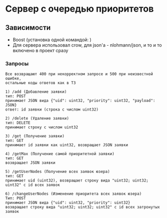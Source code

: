 # Сервер с очередью приоритетов


## Зависимости
* Boost (установка одной командой: )
* Для сервера использовал crow, для json'а - nlohmann/json, и то и то включено в проект сразу

### Запросы
```
Все возвращают 400 при некорректном запросе и 500 при неизвестной ошибке,
остальные коды ответов как в ТЗ

1) /add (Добавление заявки)
тип: POST
принимает JSON вида {"uid": uint32, "priority": uint32, "payload": JSON}
ответ: id заявки (строка с числом uint32)

2) /delete (Удаление заявки)
тип: DELETE
принимает строку с числом uint32

3) /get (Получение заявки)
тип: GET
принимает id заявки как uint32, возвращает JSON заявки

4) /getMax (Получение самой приоритетной заявки)
тип: GET
возвращает JSON заявки

5) /getUserNodes (Получение всех заявок юзера)
тип: GET
принимает uid (uint32), возвращает строку вида "uint32; uint32; uint32" с id всех заявок

6) /changeUserNodes (Изменение приоритета всех заявок юзера)
Тип: POST
принимает JSON вида {"uid": uint32, "priority": uint32}
возвращает строку вида "uint32; uint32; uint32" с id всех затронутых заявок
```